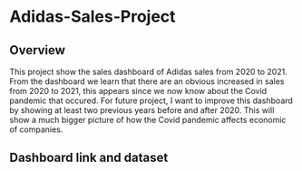 # Adidas-Sales-Project

## Overview

This project show the sales dashboard of Adidas sales from 2020 to 2021. From the dashboard we learn that there are an obvious increased in sales from 2020 to 2021, this appears since we now know about the Covid pandemic that occured. For future project, I want to improve this dashboard by showing at least two previous years before and after 2020. This will show a much bigger picture of how the Covid pandemic affects economic of companies.

## Dashboard link and dataset

